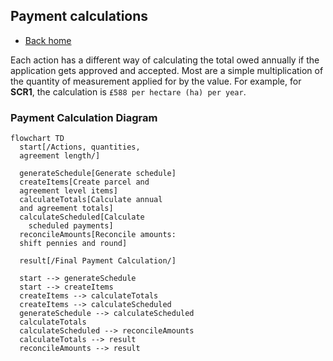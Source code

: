 ## Payment calculations

- [Back home](../README.md)

Each action has a different way of calculating the total owed annually if the application gets approved and accepted. Most are a simple multiplication of the quantity of measurement applied for by the value. For example, for **SCR1**, the calculation is `£588 per hectare (ha) per year`.

### Payment Calculation Diagram

```mermaid
flowchart TD
  start[/Actions, quantities,
  agreement length/]

  generateSchedule[Generate schedule]
  createItems[Create parcel and
  agreement level items]
  calculateTotals[Calculate annual
  and agreement totals]
  calculateScheduled[Calculate
    scheduled payments]
  reconcileAmounts[Reconcile amounts:
  shift pennies and round]

  result[/Final Payment Calculation/]

  start --> generateSchedule
  start --> createItems
  createItems --> calculateTotals
  createItems --> calculateScheduled
  generateSchedule --> calculateScheduled
  calculateTotals
  calculateScheduled --> reconcileAmounts
  calculateTotals --> result
  reconcileAmounts --> result
```
